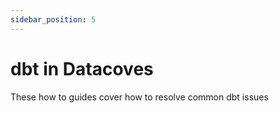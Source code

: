 ```yaml
---
sidebar_position: 5
---
```

# dbt in Datacoves

These how to guides cover how to resolve common dbt issues
